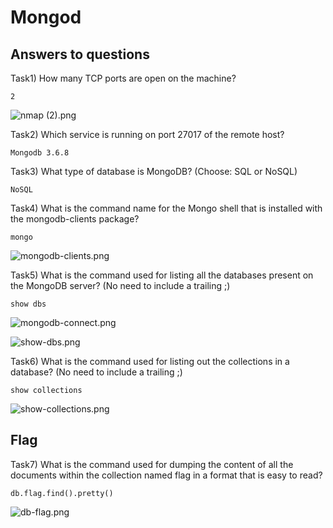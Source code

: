 # Mongod

## Answers to questions

Task1) How many TCP ports are open on the machine? 

```
2
```

![nmap (2).png](../../../../../_resources/nmap%20%282%29.png)

Task2) Which service is running on port 27017 of the remote host? 

 ```
Mongodb 3.6.8
```

Task3)  What type of database is MongoDB? (Choose: SQL or NoSQL) 

```
NoSQL
```

Task4)  What is the command name for the Mongo shell that is installed with the mongodb-clients package? 

```
mongo
```

![mongodb-clients.png](../../../../../_resources/mongodb-clients.png)

Task5) What is the command used for listing all the databases present on the MongoDB server? (No need to include a trailing ;) 

```
show dbs
```


![mongodb-connect.png](../../../../../_resources/mongodb-connect.png)


![show-dbs.png](../../../../../_resources/show-dbs.png)



Task6) What is the command used for listing out the collections in a database? (No need to include a trailing ;) 


```
show collections
```


![show-collections.png](../../../../../_resources/show-collections.png)


## Flag

Task7)  What is the command used for dumping the content of all the documents within the collection named flag in a format that is easy to read? 

```
db.flag.find().pretty()
```


![db-flag.png](../../../../../_resources/db-flag.png)

